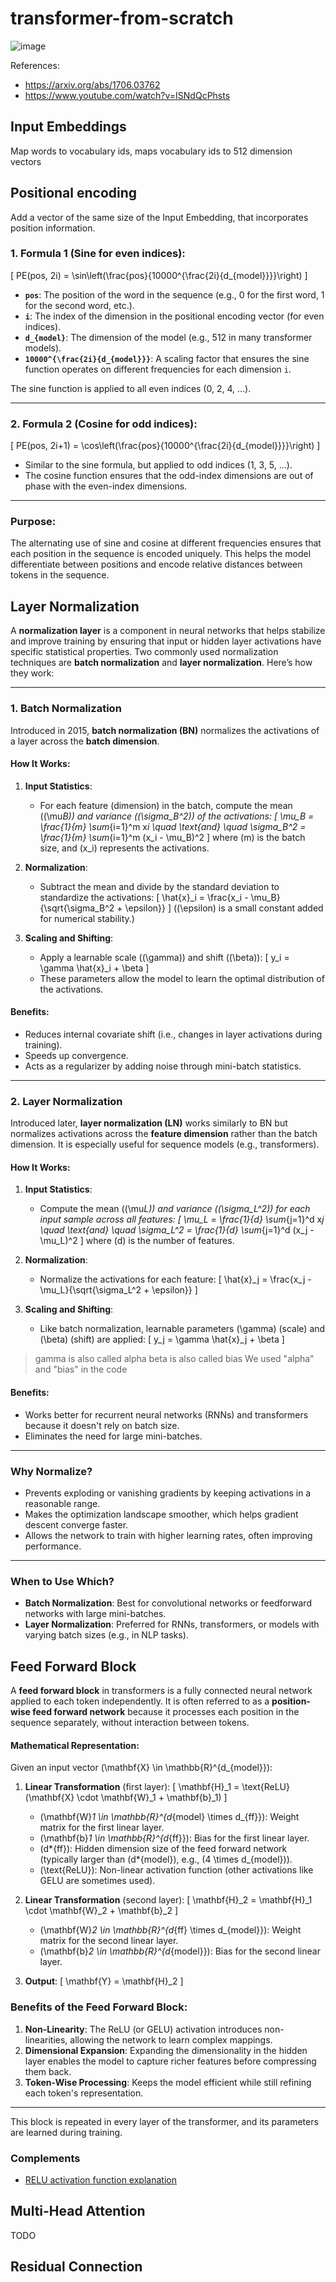 # transformer-from-scratch
![image](https://github.com/user-attachments/assets/eb2020e4-40ae-445b-8d1b-b894931c6b42)

References:
- https://arxiv.org/abs/1706.03762
- https://www.youtube.com/watch?v=ISNdQcPhsts

## Input Embeddings

Map words to vocabulary ids, maps vocabulary ids to 512 dimension vectors

## Positional encoding

Add a vector of the same size of the Input Embedding, that incorporates position information.

### 1. **Formula 1 (Sine for even indices):**

\[
PE(pos, 2i) = \sin\left(\frac{pos}{10000^{\frac{2i}{d\_{model}}}}\right)
\]

- **`pos`**: The position of the word in the sequence (e.g., 0 for the first word, 1 for the second word, etc.).
- **`i`**: The index of the dimension in the positional encoding vector (for even indices).
- **`d_{model}`**: The dimension of the model (e.g., 512 in many transformer models).
- **`10000^{\frac{2i}{d_{model}}}`**: A scaling factor that ensures the sine function operates on different frequencies for each dimension `i`.

The sine function is applied to all even indices (0, 2, 4, ...).

---

### 2. **Formula 2 (Cosine for odd indices):**

\[
PE(pos, 2i+1) = \cos\left(\frac{pos}{10000^{\frac{2i}{d\_{model}}}}\right)
\]

- Similar to the sine formula, but applied to odd indices (1, 3, 5, ...).
- The cosine function ensures that the odd-index dimensions are out of phase with the even-index dimensions.

---

### **Purpose:**

The alternating use of sine and cosine at different frequencies ensures that each position in the sequence is encoded uniquely. This helps the model differentiate between positions and encode relative distances between tokens in the sequence.

## Layer Normalization

A **normalization layer** is a component in neural networks that helps stabilize and improve training by ensuring that input or hidden layer activations have specific statistical properties. Two commonly used normalization techniques are **batch normalization** and **layer normalization**. Here’s how they work:

---

### **1. Batch Normalization**

Introduced in 2015, **batch normalization (BN)** normalizes the activations of a layer across the **batch dimension**.

#### **How It Works**:

1. **Input Statistics**:

   - For each feature (dimension) in the batch, compute the mean (\(\mu*B\)) and variance (\(\sigma_B^2\)) of the activations:
     \[
     \mu_B = \frac{1}{m} \sum*{i=1}^m x*i \quad \text{and} \quad \sigma_B^2 = \frac{1}{m} \sum*{i=1}^m (x_i - \mu_B)^2
     \]
     where \(m\) is the batch size, and \(x_i\) represents the activations.

2. **Normalization**:

   - Subtract the mean and divide by the standard deviation to standardize the activations:
     \[
     \hat{x}\_i = \frac{x_i - \mu_B}{\sqrt{\sigma_B^2 + \epsilon}}
     \]
     (\(\epsilon\) is a small constant added for numerical stability.)

3. **Scaling and Shifting**:
   - Apply a learnable scale (\(\gamma\)) and shift (\(\beta\)):
     \[
     y_i = \gamma \hat{x}\_i + \beta
     \]
   - These parameters allow the model to learn the optimal distribution of the activations.

#### **Benefits**:

- Reduces internal covariate shift (i.e., changes in layer activations during training).
- Speeds up convergence.
- Acts as a regularizer by adding noise through mini-batch statistics.

---

### **2. Layer Normalization**

Introduced later, **layer normalization (LN)** works similarly to BN but normalizes activations across the **feature dimension** rather than the batch dimension. It is especially useful for sequence models (e.g., transformers).

#### **How It Works**:

1. **Input Statistics**:

   - Compute the mean (\(\mu*L\)) and variance (\(\sigma_L^2\)) for each input sample across all features:
     \[
     \mu_L = \frac{1}{d} \sum*{j=1}^d x*j \quad \text{and} \quad \sigma_L^2 = \frac{1}{d} \sum*{j=1}^d (x_j - \mu_L)^2
     \]
     where \(d\) is the number of features.

2. **Normalization**:

   - Normalize the activations for each feature:
     \[
     \hat{x}\_j = \frac{x_j - \mu_L}{\sqrt{\sigma_L^2 + \epsilon}}
     \]

3. **Scaling and Shifting**:
   - Like batch normalization, learnable parameters \(\gamma\) (scale) and \(\beta\) (shift) are applied:
     \[
     y_j = \gamma \hat{x}\_j + \beta
     \]

> gamma is also called alpha
> beta is also called bias
> We used "alpha" and "bias" in the code

#### **Benefits**:

- Works better for recurrent neural networks (RNNs) and transformers because it doesn't rely on batch size.
- Eliminates the need for large mini-batches.

---

### **Why Normalize?**

- Prevents exploding or vanishing gradients by keeping activations in a reasonable range.
- Makes the optimization landscape smoother, which helps gradient descent converge faster.
- Allows the network to train with higher learning rates, often improving performance.

---

### **When to Use Which?**

- **Batch Normalization**: Best for convolutional networks or feedforward networks with large mini-batches.
- **Layer Normalization**: Preferred for RNNs, transformers, or models with varying batch sizes (e.g., in NLP tasks).

## Feed Forward Block

A **feed forward block** in transformers is a fully connected neural network applied to each token independently. It is often referred to as a **position-wise feed forward network** because it processes each position in the sequence separately, without interaction between tokens.

#### **Mathematical Representation**:

Given an input vector \(\mathbf{X} \in \mathbb{R}^{d\_{model}}\):

1. **Linear Transformation** (first layer):
   \[
   \mathbf{H}\_1 = \text{ReLU}(\mathbf{X} \cdot \mathbf{W}\_1 + \mathbf{b}\_1)
   \]

   - \(\mathbf{W}_1 \in \mathbb{R}^{d_{model} \times d\_{ff}}\): Weight matrix for the first linear layer.
   - \(\mathbf{b}_1 \in \mathbb{R}^{d_{ff}}\): Bias for the first linear layer.
   - \(d*{ff}\): Hidden dimension size of the feed forward network (typically larger than \(d*{model}\), e.g., \(4 \times d\_{model}\)).
   - \(\text{ReLU}\): Non-linear activation function (other activations like GELU are sometimes used).

2. **Linear Transformation** (second layer):
   \[
   \mathbf{H}\_2 = \mathbf{H}\_1 \cdot \mathbf{W}\_2 + \mathbf{b}\_2
   \]

   - \(\mathbf{W}_2 \in \mathbb{R}^{d_{ff} \times d\_{model}}\): Weight matrix for the second linear layer.
   - \(\mathbf{b}_2 \in \mathbb{R}^{d_{model}}\): Bias for the second linear layer.

3. **Output**:
   \[
   \mathbf{Y} = \mathbf{H}\_2
   \]

### **Benefits of the Feed Forward Block**:

1. **Non-Linearity**: The ReLU (or GELU) activation introduces non-linearities, allowing the network to learn complex mappings.
2. **Dimensional Expansion**: Expanding the dimensionality in the hidden layer enables the model to capture richer features before compressing them back.
3. **Token-Wise Processing**: Keeps the model efficient while still refining each token's representation.

---

This block is repeated in every layer of the transformer, and its parameters are learned during training.

### **Complements**

- [RELU activation function explanation](/complements/relu.md)

## Multi-Head Attention

TODO

## Residual Connection
